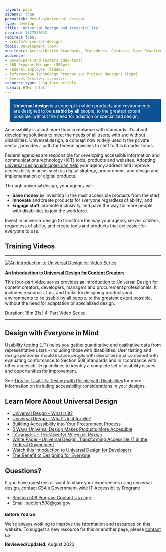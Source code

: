 ```yaml
---
layout: page
sidenav: true
permalink: develop/universal-design/
type: develop
title: 'Universal Design and Accessibility'
created: 1527530633
redirect_from:
- create/universal-design/
topic: Development (dev)
sub-topic: Accessibility Standards, Procedures, Guidance, Best Practices
audience:
- Developers and Testers (dev-test)
- 508 Program Manager (508pm)
- Federal employee (fedemp)
- Information Technology Program and Project Managers (itpm)
- Content Creators (creator)
resource-type: Long form article
format: HTML (html)
---
```


 <div class="desktop:grid-col-4 radius-lg" style="float:right; margin-bottom: 15px; margin-left: 15px; background-color:#0C5294; padding:12px 12px 12px; color:#fff;">
  <strong>Universal design</strong> is a concept in which products and environments are designed to be <strong>usable by all</strong> people, to the greatest extent possible, without the need for adaption or specialized design.
</div>

Accessibility is about more than compliance with standards. It&rsquo;s about developing solutions to meet the needs of all users, with and without disabilities. Universal design, a concept now widely used in the private sector, provides a path for federal agencies to shift to this broader focus.

Federal agencies are responsible for developing accessible information and communications technology (ICT) tools, products and websites. Adopting [universal design principles can help](https://digital.gov/2017/05/09/benefits-of-accessible-design/) your agency address and improve accessibility in areas such as digital strategy, procurement, and design and implementation of digital products.

Through universal design, your agency will:

* **Save money** by investing in the most accessible products from the start;  
* **Innovate** and create products for everyone regardless of ability; and  
* **Engage staff**, promote inclusivity, and pave the way for more people with disabilities to join the workforce.  

Invest in universal design to transform the way your agency serves citizens, regardless of ability, and create tools and products that are easier for everyone to use.

## **Training Videos**

* * *

<div class="grid-row grid-gap">
  <div class="desktop:grid-col-3 display-flex flex-column flex-align-self-center" style="margin-bottom: 15px;">
    <a href="{{site.baseurl}}/create/universal-design-video-series"><img src="https://assets.section508.gov/files/thumbnails/training-video-universal-design-thumb.png" alt="An Introduction to Universal Design for Video Series" /></a>
  </div>
  
  <div class="desktop:grid-col-9">
    <p>
      <a href="{{site.baseurl}}/create/universal-design-video-series"><strong>An Introduction to Universal Design for Content Creators</strong></a>
    </p>
<p>
      This four-part video series provides an introduction to Universal Design for content creators, developers, managers and procurement professionals. It includes resources, tips, and tricks for designing products and environments to be usable by all people, to the greatest extent possible, without the need for adaptation or specialized design.
    </p>
<p>
      Duration: 18m 21s | 4-Part Video Series
    </p>
  </div>
</div>

* * *

## Design with _Everyone_ in Mind
Usability testing (UT) helps you gather quantitative and qualitative data from representative users - including those with disabilities. 
User testing and design personas should include people with disabilities and combined with evaluating conformance to Section 508 Standards and in accordance with other accessibility guidelines to identify a complete set of usability issues and opportunities for improvement. 

See [Tips for Usability Testing with People with Disabilities]({{site.baseurl}}/test/usability-testing-with-people-with-disabilities/) for more information on including accessibility considerations in your designs. 

## Learn More About Universal Design

  * [Universal Design - What is it?][1]
  * [Universal Design - What's in it for Me?][2]
  * [Building Accessibility into Your Procurement Process][3]
  * [5 Ways Universal Design Makes Products More Accessible][4]
  * [Infographic - The Case for Universal Design][5]
  * [White Paper - Universal Design: Transforming Accessible IT in the Federal Government][6]
  * [Watch this Introduction to Universal Design for Developers][7] 
  * [The Benefit of Designing for Everyone][8]

## Questions?

If you have questions or want to share your experiences using universal design, contact GSA's Government-wide IT Accessibility Program:

  * [Section 508 Program Contact Us page][9]
  * Email: <section.508@gsa.gov>

<div class="border-base radius-lg border-1px" style="margin-top: 1.5em;">
  <div class="padding-1">
    <span class="text-large"><strong>Before You Go</strong></span> <br /> 
<p>
      We're always working to improve the information and resources on this website. To suggest a new resource for this or another page, please <a href="mailto:section.508@gsa.gov">contact us</a>.
    </p>
  </div>
</div>

**Reviewed/Updated:** August 2023

 [1]: {{site.baseurl}}/blog/Universal-Design-What-is-it
 [2]: {{site.baseurl}}/blog/universal-design-whats-in-it-for-me
 [3]: {{site.baseurl}}/blog/Building-Accessibility-into-your-Procurement-Process
 [4]: {{site.baseurl}}/blog/5-Ways-Universal-Design-Makes-Products-More-Accessible
 [5]: {{site.baseurl}}/blog/infographic-the-case-for-universal-design
 [6]: https://assets.section508.gov/files/Copy%20of%20Universal_Design_%20White%20Paper_vFinal_0.pdf
 [7]: https://www.youtube.com/watch?v=ryfd3fmZHCY
 [8]: https://g3ict.org/publication/the-benefit-of-designing-for-everyone-a-research-report-on-the-importance-of-inclusive-design
 [9]: {{site.baseurl}}/contact-us